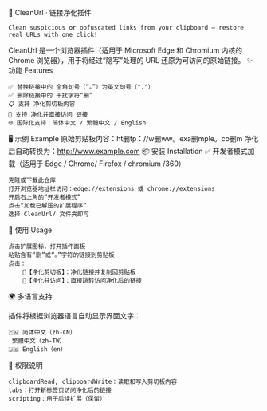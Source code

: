🧹 CleanUrl · 链接净化插件

    Clean suspicious or obfuscated links from your clipboard — restore real URLs with one click!

CleanUrl 是一个浏览器插件（适用于 Microsoft Edge 和 Chromium 内核的 Chrome 浏览器），用于将经过“隐写”处理的 URL 还原为可访问的原始链接。
✨ 功能 Features

    ✅ 替换链接中的 全角句号（“。”）为英文句号（"."）
    ✅ 删除链接中的 干扰字符“删”
    📋 支持 净化剪切板内容
    🚀 支持 净化并直接访问 链接
    🌐 国际化支持：简体中文 / 繁體中文 / English

🖥️ 示例 Example
原始剪贴板内容：ht删tp：//w删ww。exa删mple。co删m
净化后自动转换为：http://www.example.com
📦 安装 Installation
✅ 开发者模式加载（适用于 Edge / Chrome/ Firefox / chromium /360）

    克隆或下载此仓库
    打开浏览器地址栏访问：edge://extensions 或 chrome://extensions
    开启右上角的“开发者模式”
    点击“加载已解压的扩展程序”
    选择 CleanUrl/ 文件夹即可

🧪 使用 Usage

    点击扩展图标，打开插件面板
    粘贴含有“删”或“。”字符的链接到剪贴板
    点击：
        🧹【净化剪切板】：净化链接并复制回剪贴板
        🚀【净化并访问】：直接跳转访问净化后的链接

🌍 多语言支持

插件将根据浏览器语言自动显示界面文字：

    🇨🇳 简体中文（zh-CN）
     繁體中文（zh-TW）
    🇺🇸 English（en）

🧩 权限说明

    clipboardRead, clipboardWrite：读取和写入剪切板内容
    tabs：打开新标签页访问净化后的链接
    scripting：用于后续扩展（保留）
